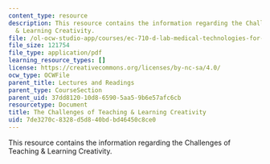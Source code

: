 ```yaml
---
content_type: resource
description: This resource contains the information regarding the Challenges of Teaching
  & Learning Creativity.
file: /ol-ocw-studio-app/courses/ec-710-d-lab-medical-technologies-for-the-developing-world-spring-2010/7de3270c8328d5d840bdbd46450c8ce0_MITEC_710S10_lesn_on_cret.pdf
file_size: 121754
file_type: application/pdf
learning_resource_types: []
license: https://creativecommons.org/licenses/by-nc-sa/4.0/
ocw_type: OCWFile
parent_title: Lectures and Readings
parent_type: CourseSection
parent_uid: 37dd8120-10d8-6590-5aa5-9b6e57afc6cb
resourcetype: Document
title: The Challenges of Teaching & Learning Creativity
uid: 7de3270c-8328-d5d8-40bd-bd46450c8ce0
---
```

This resource contains the information regarding the Challenges of Teaching & Learning Creativity.